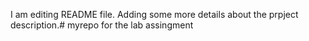 I am editing README file. Adding some more details about the prpject description.# myrepo
for the lab assingment
